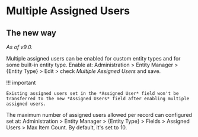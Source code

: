 # Multiple Assigned Users

## The new way

*As of v9.0.*

Multiple assigned users can be enabled for custom entity types and for some built-in entity type. Enable at: Administration > Entity Manager > {Entity Type} > Edit > check *Multiple Assigned Users* and save.

!!! important

    Existing assigned users set in the *Assigned User* field won't be transferred to the new *Assigned Users* field after enabling multiple assigned users.


The maximum number of assigned users allowed per record can configured set at: Administration > Entity Manager > {Entity Type} > Fields > Assigned Users > Max Item Count. By default, it's set to 10.
